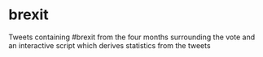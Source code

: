 # brexit
Tweets containing #brexit from the four months surrounding the vote and an interactive script which derives statistics from the tweets
